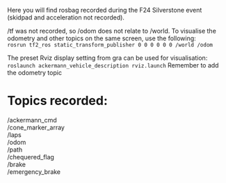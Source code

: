 Here you will find rosbag recorded during the F24 Silverstone event (skidpad and acceleration not recorded).

/tf was not recorded, so /odom does not relate to /world. To visualise the odometry and other topics on the same screen, use the following:\
``` rosrun tf2_ros static_transform_publisher 0 0 0 0 0 0 /world /odom ```

The preset Rviz display setting from gra can be used for visualisation:
``` roslaunch ackermann_vehicle_description rviz.launch ```
Remember to add the odometry topic 

# Topics recorded:
/ackermann_cmd\
/cone_marker_array\
/laps\
/odom\
/path\
/chequered_flag\
/brake\
/emergency_brake
